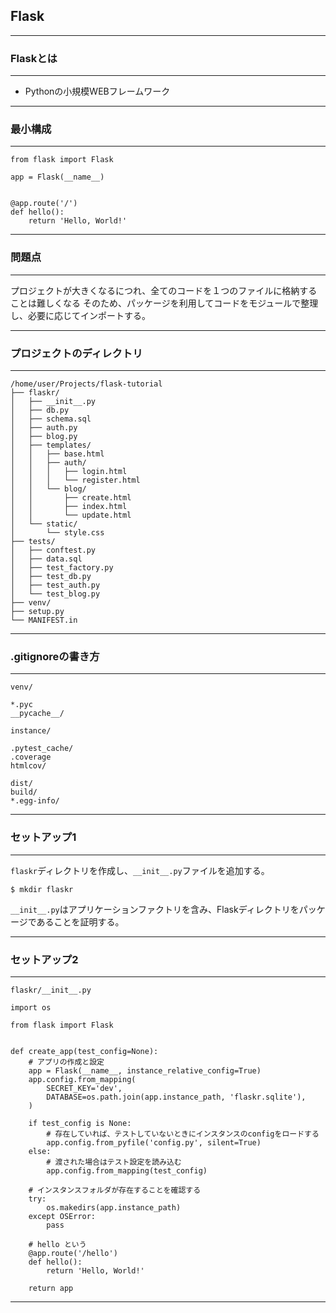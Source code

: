 ## Flask

---

### Flaskとは

___

- Pythonの小規模WEBフレームワーク

---

### 最小構成

___

```
from flask import Flask

app = Flask(__name__)


@app.route('/')
def hello():
    return 'Hello, World!'

```

---

### 問題点

___

プロジェクトが大きくなるにつれ、全てのコードを１つのファイルに格納することは難しくなる
そのため、パッケージを利用してコードをモジュールで整理し、必要に応じてインポートする。

---

### プロジェクトのディレクトリ

___

```
/home/user/Projects/flask-tutorial
├── flaskr/
│   ├── __init__.py
│   ├── db.py
│   ├── schema.sql
│   ├── auth.py
│   ├── blog.py
│   ├── templates/
│   │   ├── base.html
│   │   ├── auth/
│   │   │   ├── login.html
│   │   │   └── register.html
│   │   └── blog/
│   │       ├── create.html
│   │       ├── index.html
│   │       └── update.html
│   └── static/
│       └── style.css
├── tests/
│   ├── conftest.py
│   ├── data.sql
│   ├── test_factory.py
│   ├── test_db.py
│   ├── test_auth.py
│   └── test_blog.py
├── venv/
├── setup.py
└── MANIFEST.in
```

---

### .gitignoreの書き方

___

```
venv/

*.pyc
__pycache__/

instance/

.pytest_cache/
.coverage
htmlcov/

dist/
build/
*.egg-info/
```

---

### セットアップ1

___

`flaskr`ディレクトリを作成し、`__init__.py`ファイルを追加する。

```
$ mkdir flaskr
```

`__init__.py`はアプリケーションファクトリを含み、Flaskディレクトリをパッケージであることを証明する。

---

### セットアップ2

___

`flaskr/__init__.py`

```
import os

from flask import Flask


def create_app(test_config=None):
    # アプリの作成と設定
    app = Flask(__name__, instance_relative_config=True)
    app.config.from_mapping(
        SECRET_KEY='dev',
        DATABASE=os.path.join(app.instance_path, 'flaskr.sqlite'),
    )

    if test_config is None:
        # 存在していれば、テストしていないときにインスタンスのconfigをロードする
        app.config.from_pyfile('config.py', silent=True)
    else:
        # 渡された場合はテスト設定を読み込む
        app.config.from_mapping(test_config)

    # インスタンスフォルダが存在することを確認する
    try:
        os.makedirs(app.instance_path)
    except OSError:
        pass

    # hello という
    @app.route('/hello')
    def hello():
        return 'Hello, World!'

    return app
```

---


